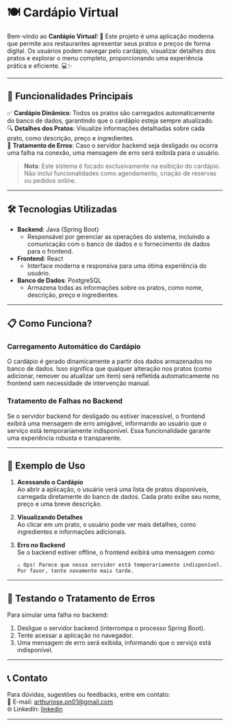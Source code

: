 # 🍽️ Cardápio Virtual

Bem-vindo ao **Cardápio Virtual**! 🚀 Este projeto é uma aplicação moderna que permite aos restaurantes apresentar seus pratos e preços de forma digital. Os usuários podem navegar pelo cardápio, visualizar detalhes dos pratos e explorar o menu completo, proporcionando uma experiência prática e eficiente. 💻✨

---

## 🌟 Funcionalidades Principais

✅ **Cardápio Dinâmico**: Todos os pratos são carregados automaticamente do banco de dados, garantindo que o cardápio esteja sempre atualizado.  
🔍 **Detalhes dos Pratos**: Visualize informações detalhadas sobre cada prato, como descrição, preço e ingredientes.  
🚨 **Tratamento de Erros**: Caso o servidor backend seja desligado ou ocorra uma falha na conexão, uma mensagem de erro será exibida para o usuário.  

> **Nota**: Este sistema é focado exclusivamente na exibição do cardápio. Não inclui funcionalidades como agendamento, criação de reservas ou pedidos online.  

---

## 🛠️ Tecnologias Utilizadas

- **Backend**: Java (Spring Boot)  
  - Responsável por gerenciar as operações do sistema, incluindo a comunicação com o banco de dados e o fornecimento de dados para o frontend.  
- **Frontend**: React  
  - Interface moderna e responsiva para uma ótima experiência do usuário.  
- **Banco de Dados**: PostgreSQL  
  - Armazena todas as informações sobre os pratos, como nome, descrição, preço e ingredientes.  

---

## 📋 Como Funciona?

### Carregamento Automático do Cardápio
O cardápio é gerado dinamicamente a partir dos dados armazenados no banco de dados. Isso significa que qualquer alteração nos pratos (como adicionar, remover ou atualizar um item) será refletida automaticamente no frontend sem necessidade de intervenção manual.

### Tratamento de Falhas no Backend
Se o servidor backend for desligado ou estiver inacessível, o frontend exibirá uma mensagem de erro amigável, informando ao usuário que o serviço está temporariamente indisponível. Essa funcionalidade garante uma experiência robusta e transparente.

---

## 🎯 Exemplo de Uso

1. **Acessando o Cardápio**  
   Ao abrir a aplicação, o usuário verá uma lista de pratos disponíveis, carregada diretamente do banco de dados. Cada prato exibe seu nome, preço e uma breve descrição.

2. **Visualizando Detalhes**  
   Ao clicar em um prato, o usuário pode ver mais detalhes, como ingredientes e informações adicionais.

3. **Erro no Backend**  
   Se o backend estiver offline, o frontend exibirá uma mensagem como:  
   ```plaintext
   ⚠️ Ops! Parece que nosso servidor está temporariamente indisponível. Por favor, tente novamente mais tarde.
   ```

---

## 🚨 Testando o Tratamento de Erros

Para simular uma falha no backend:
1. Desligue o servidor backend (interrompa o processo Spring Boot).  
2. Tente acessar a aplicação no navegador.  
3. Uma mensagem de erro será exibida, informando que o serviço está indisponível.

---

## 📞 Contato

Para dúvidas, sugestões ou feedbacks, entre em contato:  
📧 E-mail: arthurjose.pn01@gmail.com  
🌐 LinkedIn: [linkedin](https://www.linkedin.com/in/arthur-js)  

---

